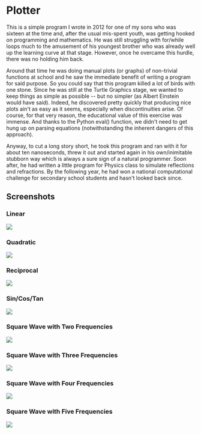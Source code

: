 # Plotter

This is a simple program I wrote in 2012 for one of my sons who was sixteen at the time and, after the usual mis-spent youth, was getting hooked on programming and mathematics. He was still struggling with for/while loops much to the amusement of his youngest brother who was already well up the learning curve at that stage. However, once he overcame this hurdle, there was no holding him back. 

Around that time he was doing manual plots (or graphs) of non-trivial functions at school and he saw the immediate benefit of writing a program for said purpose. So you could say that this program killed a lot of birds with one stone. Since he was still at the Turtle Graphics stage, we wanted to keep things as simple as possible -- but no simpler (as Albert Einstein would have said). Indeed, he discovered pretty quickly that producing nice plots ain't as easy as it seems, especially when discontinuities arise. Of course, for that very reason, the educational value of this exercise was immense. And thanks to the Python eval() function, we didn't need to get hung up on parsing equations (notwithstanding the inherent dangers of this approach).

Anyway, to cut a long story short, he took this program and ran with it for about ten nanoseconds, threw it out and started again in his own/inimitable stubborn way which is always a sure sign of a natural programmer. Soon after, he had written a little program for Physics class to simulate reflections and refractions. By the following year, he had won a national computational challenge for secondary school students and hasn't looked back since.

## Screenshots

### Linear

![](/Linear.jpg)

### Quadratic

![](/Quadratic.jpg)

### Reciprocal

![](/Reciprocal.jpg)

### Sin/Cos/Tan

![](/SinCosTan.jpg)

### Square Wave with Two Frequencies

![](/SquareWave2.jpg)

### Square Wave with Three Frequencies

![](/SquareWave3.jpg)

### Square Wave with Four Frequencies

![](/SquareWave4.jpg)

### Square Wave with Five Frequencies

![](/SquareWave5.jpg)
